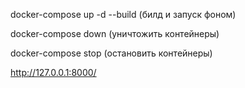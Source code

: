 
docker-compose up -d --build (билд и запуск фоном)

docker-compose down (уничтожить контейнеры)

docker-compose stop (остановить контейнеры)

http://127.0.0.1:8000/